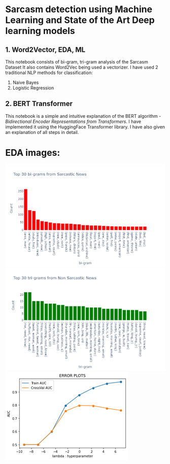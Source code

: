 # Sarcasm detection using Machine Learning and State of the Art Deep learning models

## 1. **Word2Vector, EDA, ML**
This notebook consists of bi-gram, tri-gram analysis of the Sarcasm Dataset
It also contains Word2Vec being used a vectorizer.
I have used 2 traditional NLP methods for classification:
1. Naive Bayes
2. Logistic Regression

## 2. **BERT Transformer**

This notebook is a simple and intuitive explanation of the BERT algorithm - *Bidirectional Encoder Representations from Transformers*.
I have implemented it using the HuggingFace Transformer library.
I have also given an explanation of all steps in detail.

# EDA images:
![](https://github.com/2000siddharth/sarcasm_detect/blob/master/newplot.png)
![](https://github.com/2000siddharth/sarcasm_detect/blob/master/newplot%20(1).png)
![ROC-AUC Curves](https://github.com/2000siddharth/sarcasm_detect/blob/master/__results___75_0.png)
